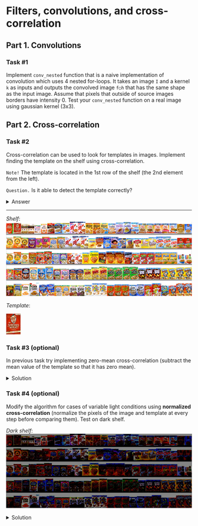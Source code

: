 # Filters, convolutions, and cross-correlation

## Part 1. Convolutions

### Task #1

Implement `conv_nested` function that is a naive implementation of convolution which uses 4 nested for-loops. It takes an image `I` and a kernel `k` as inputs and outputs the convolved image `f○h` that has the same shape as the input image. Assume that pixels that outside of source images borders have intensity 0. Test your `conv_nested` function on a real image using gaussian kernel (3x3).

## Part 2. Cross-correlation

### Task #2

Cross-correlation can be used to look for templates in images. Implement finding the template on the shelf using cross-correlation.

`Note!` The template is located in the 1st row of the shelf (the 2nd element from the left).

`Question.` Is it able to detect the template correctly?
<details>
  <summary>Answer</summary>
  
  _No, it cannot properly detect the template. The actual place is far away ..._
</details>

---

_Shelf_:
![shelf](pictures/shelf.png)

_Template_:

![template](pictures/template.jpg)

### Task #3 (optional)
In previous task try implementing zero-mean cross-correlation (subtract the mean value of the template so that it has zero mean).

<details>
  <summary>Solution</summary>
  
  See [find_favorite examples](examples/find_favorite.ipynb).
</details>

### Task #4 (optional)
Modify the algorithm for cases of variable light conditions using __normalized cross-correlation__ (normalize the pixels of the image and template at every step before comparing them). Test on dark shelf.

_Dark shelf_:
![dark shelf](pictures/dark%20shelf.jpg)

<details>
  <summary>Solution</summary>
  
  See [find_favorite examples](examples/find_favorite.ipynb).
  
  _In this case the match is correct._
</details>

